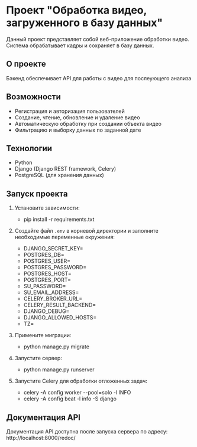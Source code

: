 # Проект "Обработка видео, загруженного в базу данных"

Данный проект представляет собой веб-приложение обработки видео.
Система обрабатывает кадры и сохраняет в базу данных.

## О проекте

Бэкенд обеспечивает API для работы с видео для послеующего анализа

## Возможности

- Регистрация и авторизация пользователей
- Создание, чтение, обновление и удаление видео
- Автоматическую обработку при создании объекта видео
- Фильтрацию и выборку данных по заданной дате

## Технологии

- Python
- Django (Django REST framework, Celery)
- PostgreSQL (для хранения данных)

## Запуск проекта

1. Установите зависимости:
    - pip install -r requirements.txt

2. Создайте файл `.env` в корневой директории и заполните необходимые переменные окружения:
    - DJANGO_SECRET_KEY=
    - POSTGRES_DB=
    - POSTGRES_USER= 
    - POSTGRES_PASSWORD= 
    - POSTGRES_HOST= 
    - POSTGRES_PORT= 
    - SU_PASSWORD= 
    - SU_EMAIL_ADDRESS=
    - CELERY_BROKER_URL= 
    - CELERY_RESULT_BACKEND=
    - DJANGO_DEBUG= 
    - DJANGO_ALLOWED_HOSTS= 
    - TZ=

3. Примените миграции:
    - python manage.py migrate

4. Запустите сервер:
    - python manage.py runserver

5. Запустите Celery для обработки отложенных задач:
    - celery -A config worker --pool=solo -l INFO
    - celery -A config beat -l info -S django


## Документация API

Документация API доступна после запуска сервера по адресу: http://localhost:8000/redoc/